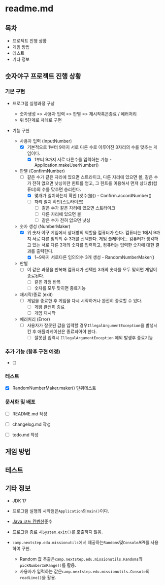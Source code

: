 # readme.md

## 목차

- 프로젝트 진행 상황
- 게임 방법
- 테스트
- 기타 정보

## **숫자야구 프로젝트 진행 상황**

### **기본 구현**
- 프로그램 실행과정 구상
  - 숫자생성 => 사용자 입력 => 판별 => 재시작혹은종료 / 에러처리
  - 위 5단계로 차례로 구현

- 기능 구현
  - 사용자 입력 (InputNumber) 
    - [x] 기본적으로 1부터 9까지 서로 다른 수로 이루어진 3자리의 수를 맞추는 게임이다.
        - [x] 1부터 9까지 서로 다른수를 입력하는 기능 - Application.makeUserNumber()
  - 판별 (ConfirmNumber)
    - [ ] 같은 수가 같은 자리에 있으면 스트라이크, 다른 자리에 있으면 볼, 같은 수가 전혀 없으면 낫싱이란 힌트를 얻고, 그 힌트를 이용해서 먼저 상대방(컴퓨터)의 수를
      맞추면 승리한다.
        - [x] 몇개가 일치하는지 확인 (갯수(볼)) - Confirm.accordNumber()
        - [ ] 자리 일치 확인(스트라이크)
          - [ ] 같은 수가 같은 자리에 있으면 스트라이크
          - [ ] 다른 자리에 있으면 볼
          - [ ] 같은 수가 전혀 없으면 낫싱
  - 숫자 생성 (NumberMaker)
    - [x] 위 숫자 야구 게임에서 상대방의 역할을 컴퓨터가 한다. 컴퓨터는 1에서 9까지 서로 다른 임의의 수 3개를 선택한다. 게임 플레이어는 컴퓨터가 생각하고 있는 서로
      다른 3개의 숫자를 입력하고, 컴퓨터는 입력한 숫자에 대한 결과를 출력한다.
        - [x] 1~9까지 서로다른 임의의수 3개 생성 - RandomNumberMaker()
    
  - 판별
    - [ ]  이 같은 과정을 반복해 컴퓨터가 선택한 3개의 숫자를 모두 맞히면 게임이 종료된다.
        - [ ] 같은 과정 반복
        - [ ] 숫자를 모두 맞히면 종료기능
  - 재시작/종료 (exit)
    - [ ] 게임을 종료한 후 게임을 다시 시작하거나 완전히 종료할 수 있다.
        - [ ] 게임 완전히 종료
        - [ ] 게임 재시작
  - 에러처리 (Error)
    - [ ] 사용자가 잘못된 값을 입력할 경우`IllegalArgumentException`을 발생시킨 후 애플리케이션은 종료되어야 한다.
        - [ ] 잘못된 입력시 `IllegalArgumentException` 예외 발생후 종료기능

### **추가 기능 (향후 구현 예정)**

- [ ] 

### **테스트**
- [x] RandomNumberMaker.maker() 단위테스트

### **문서화 및 배포**

- [ ] README.md 작성

- [ ] changelog.md 작성

- [ ] todo.md 작성

## 게임 방법

## 테스트

## 기타 정보

- JDK 17

- 프로그램 실행의 시작점은`Application`의`main()`이다.

- [Java 코드 컨벤션](https://github.com/woowacourse/woowacourse-docs/tree/master/styleguide/java)준수

- 프로그램 종료 시`System.exit()`를 호출하지 않음.

- `camp.nextstep.edu.missionutils`에서 제공하는`Randoms`및`Console`API를 사용하여 구현.
    - Random 값 추출은`camp.nextstep.edu.missionutils.Randoms`의`pickNumberInRange()`를 활용.
    - 사용자가 입력하는 값은`camp.nextstep.edu.missionutils.Console`의`readLine()`을 활용.